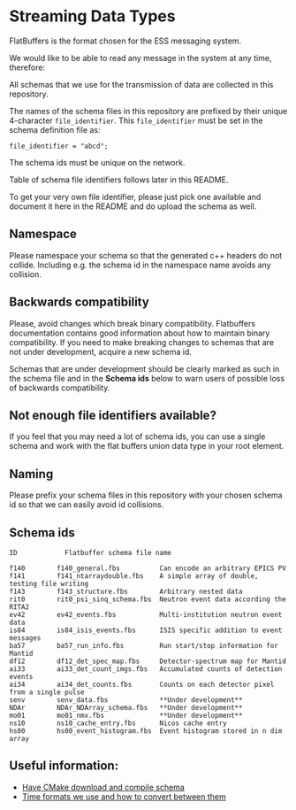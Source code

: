 # Streaming Data Types

FlatBuffers is the format chosen for the ESS messaging system.

We would like to be able to read any message in the system at any time,
therefore:

All schemas that we use for the transmission of data are collected in this
repository.

The names of the schema files in this repository are prefixed by their unique
4-character `file_identifier`.  This `file_identifier` must be set in the
schema definition file as:
```
file_identifier = "abcd";
```

The schema ids must be unique on the network.

Table of schema file identifiers follows later in this README.

To get your very own file identifier, please just pick one available and
document it here in the README and do upload the schema as well.


## Namespace

Please namespace your schema so that the generated c++ headers do not collide.
Including e.g. the schema id in the namespace name avoids any collision.


## Backwards compatibility

Please, avoid changes which break binary compatibility. Flatbuffers documentation contains good information about how to maintain binary compatibility. If you need to make breaking changes to schemas that are not under development, acquire a new schema id.

Schemas that are under development should be clearly marked as such in the schema file and in the **Schema ids** below to warn users of possible loss of backwards compatibility.

## Not enough file identifiers available?

If you feel that you may need a lot of schema ids, you can use a single schema
and work with the flat buffers union data type in your root element.


## Naming

Please prefix your schema files in this repository with your chosen schema id
so that we can easily avoid id collisions.


## Schema ids

```
ID            Flatbuffer schema file name

f140        f140_general.fbs          Can encode an arbitrary EPICS PV
f141        f141_ntarraydouble.fbs    A simple array of double, testing file writing
f143        f143_structure.fbs        Arbitrary nested data
rit0        rit0_psi_sinq_schema.fbs  Neutron event data according the RITA2
ev42        ev42_events.fbs           Multi-institution neutron event data
is84        is84_isis_events.fbs      ISIS specific addition to event messages
ba57        ba57_run_info.fbs         Run start/stop information for Mantid
df12        df12_det_spec_map.fbs     Detector-spectrum map for Mantid
ai33        ai33_det_count_imgs.fbs   Accumulated counts of detection events
ai34        ai34_det_counts.fbs       Counts on each detector pixel from a single pulse
senv        senv_data.fbs             **Under development**
NDAr        NDAr_NDArray_schema.fbs   **Under development**
mo01        mo01_nmx.fbs              **Under development**
ns10        ns10_cache_entry.fbs      Nicos cache entry
hs00        hs00_event_histogram.fbs  Event histogram stored in n dim array
```

## Useful information:

- [Have CMake download and compile schema](documentation/cmakeCompileSchema.md)
- [Time formats we use and how to convert between them](documentation/timestamps.md)
